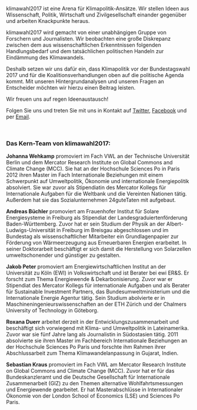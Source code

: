---
---

klimawahl2017 ist eine Arena für Klimapolitik-Ansätze. Wir stellen Ideen aus Wissenschaft, Politik, Wirtschaft und Zivilgesellschaft einander gegenüber und arbeiten Knackpunkte heraus.

klimawahl2017 wird gemacht von einer unabhängigen Gruppe von Forschern und Journalisten. Wir beobachten eine große Diskrepanz zwischen dem aus wissenschaftlichen Erkenntnissen folgenden Handlungsbedarf und dem tatsächlichen politischen Handeln zur Eindämmung des Klimawandels. 

Deshalb setzen wir uns dafür ein, dass Klimapolitik vor der Bundestagswahl 2017 und für die Koalitionsverhandlungen oben auf die politische Agenda kommt. Mit unseren Hintergrundanalysen und unseren Fragen an Entscheider möchten wir hierzu einen Beitrag leisten.

Wir freuen uns auf regen Ideenaustausch!

Folgen Sie uns und treten Sie mit uns in Kontakt auf [Twitter](https://twitter.com/klimawahl), [Facebook](https://www.facebook.com/klimawahl) und per [Email](info@klimawahl2017.de).

<br>


### Das Kern-Team von klimawahl2017:

<strong id="jw">Johanna Wehkamp</strong> promoviert im Fach VWL an der Technische Universität Berlin und dem Mercator Research Institute on Global Commons and Climate Change (MCC).  Sie hat an der Hochschule Sciences Po in Paris 2012 ihren Master im Fach Internationale Beziehungen mit einem Schwerpunkt auf Umweltpolitik, Ökonomie und internationale Energiepolitik absolviert. Sie war zuvor als Stipendiatin des Mercator Kollegs für Internationale Aufgaben für die Weltbank und die Vereinten Nationen tätig. Außerdem hat sie das Sozialunternehmen 24guteTaten mit aufgebaut.

<strong id="ab">Andreas Büchler</strong> promoviert am Frauenhofer Institut für Solare Energiesysteme in Freiburg als Stipendiat der Landesgraduiertenförderung Baden-Württemberg. Zuvor hat er sein Studium der Physik an der Albert-Ludwigs-Universität in Freiburg im Breisgau abgeschlossen und im Bundestag als wissenschaftlicher Mitarbeiter ein Grundlagenpapier zur Förderung von Wärmeerzeugung aus Erneuerbaren Energien erarbeitet. In seiner Doktorarbeit beschäftigt er sich damit die Herstellung von Solarzellen umweltschonender und günstiger zu gestalten.
 
<strong id="jp">Jakob Peter</strong> promoviert am Energiewirtschaftlichen Institut an der Universität zu Köln (EWI) in Volkswirtschaft und ist Berater bei ewi ER&S. Er forscht zum Thema Energiewende & Dekarbonisierung. Zuvor war er Stipendiat des Mercator Kollegs für internationale Aufgaben und als Berater für Sustainable Investment Partners, das Bundesumweltministerium und die Internationale Energie Agentur tätig. Sein Studium abolvierte er in Maschineningenieurswissenschaften an der ETH Zürich und der Chalmers University of Technology in Göteborg.

<strong id="rd">Roxana Duerr</strong> arbeitet derzeit in der Entwicklungszusammenarbeit und beschäftigt sich vorwiegend mit Klima- und Umweltpolitik in Lateinamerika. Zuvor war sie fünf Jahre lang als Journalistin in Südostasien tätig. 2011 absolvierte sie ihren Master im Fachbereich Internationale Beziehungen an der Hochschule Sciences Po Paris und forschte ihm Rahmen ihrer Abschlussarbeit zum Thema Klimawandelanpassung in Gujarat, Indien.

<strong id="sk">Sebastian Kraus</strong> promoviert im Fach VWL am Mercator Research Institute on Global Commons and Climate Change (MCC). Zuvor hat er für das Bundeskanzleramt und die Deutsche Gesellschaft für Internationale Zusammenarbeit (GIZ) zu den Themen alternative Wohlfahrtsmessungen und Energiewende gearbeitet. Er hat Masterabschlüsse in Internationaler Ökonomie von der London School of Economics (LSE) und Sciences Po Paris.
